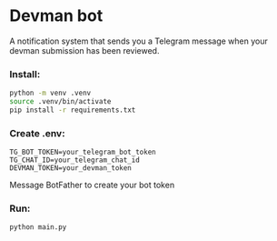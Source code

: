 # Devman bot
A notification system that sends you a Telegram message when your devman submission has been reviewed.

### Install:
```bash
python -m venv .venv
source .venv/bin/activate
pip install -r requirements.txt
```

### Create .env:
```
TG_BOT_TOKEN=your_telegram_bot_token
TG_CHAT_ID=your_telegram_chat_id
DEVMAN_TOKEN=your_devman_token
```
Message BotFather to create your bot token

### Run:
```bash
python main.py
```
